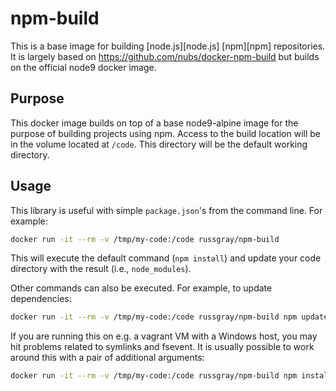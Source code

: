 # npm-build
This is a base image for building [node.js][node.js] [npm][npm]
repositories. It is largely based on
https://github.com/nubs/docker-npm-build but builds on the official
node9 docker image.

## Purpose
This docker image builds on top of a base node9-alpine image for the
purpose of building projects using npm. Access to the build location
will be in the volume located at `/code`. This directory will be the
default working directory.

## Usage
This library is useful with simple `package.json`'s from the command line.
For example:

```bash
docker run -it --rm -v /tmp/my-code:/code russgray/npm-build
```

This will execute the default command (`npm install`) and update your
code directory with the result (i.e., `node_modules`).

Other commands can also be executed.  For example, to update
dependencies:

```bash
docker run -it --rm -v /tmp/my-code:/code russgray/npm-build npm update
```

If you are running this on e.g. a vagrant VM with a Windows host, you
may hit problems related to symlinks and fsevent. It is usually possible
to work around this with a pair of additional arguments:

```bash
docker run -it --rm -v /tmp/my-code:/code russgray/npm-build npm install --no-bin-links --no-optional
```
